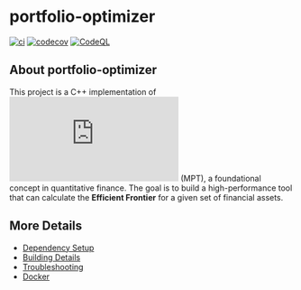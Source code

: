 # portfolio-optimizer

[![ci](https://github.com/patwrall/portfolio-optimizer/actions/workflows/ci.yml/badge.svg)](https://github.com/patwrall/portfolio-optimizer/actions/workflows/ci.yml)
[![codecov](https://codecov.io/gh/patwrall/portfolio-optimizer/branch/main/graph/badge.svg)](https://codecov.io/gh/patwrall/portfolio-optimizer)
[![CodeQL](https://github.com/patwrall/portfolio-optimizer/actions/workflows/codeql-analysis.yml/badge.svg)](https://github.com/patwrall/portfolio-optimizer/actions/workflows/codeql-analysis.yml)

## About portfolio-optimizer

This project is a C++ implementation of ![Modern Portfolio Theory](https://www.math.hkust.edu.hk/~maykwok/courses/ma362/07F/markowitz_JF.pdf) (MPT), a foundational concept in quantitative finance. The goal is to build a high-performance tool that can calculate the **Efficient Frontier** for a given set of financial assets.

## More Details

* [Dependency Setup](README_dependencies.md)
* [Building Details](README_building.md)
* [Troubleshooting](README_troubleshooting.md)
* [Docker](README_docker.md)
